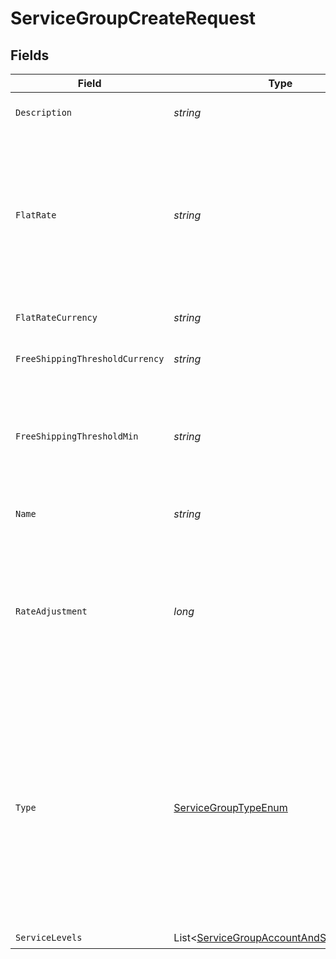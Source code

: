 # ServiceGroupCreateRequest


## Fields

| Field                                                                                                                                                                                                                                                                                                                                                                                                                                                                                             | Type                                                                                                                                                                                                                                                                                                                                                                                                                                                                                              | Required                                                                                                                                                                                                                                                                                                                                                                                                                                                                                          | Description                                                                                                                                                                                                                                                                                                                                                                                                                                                                                       | Example                                                                                                                                                                                                                                                                                                                                                                                                                                                                                           |
| ------------------------------------------------------------------------------------------------------------------------------------------------------------------------------------------------------------------------------------------------------------------------------------------------------------------------------------------------------------------------------------------------------------------------------------------------------------------------------------------------- | ------------------------------------------------------------------------------------------------------------------------------------------------------------------------------------------------------------------------------------------------------------------------------------------------------------------------------------------------------------------------------------------------------------------------------------------------------------------------------------------------- | ------------------------------------------------------------------------------------------------------------------------------------------------------------------------------------------------------------------------------------------------------------------------------------------------------------------------------------------------------------------------------------------------------------------------------------------------------------------------------------------------- | ------------------------------------------------------------------------------------------------------------------------------------------------------------------------------------------------------------------------------------------------------------------------------------------------------------------------------------------------------------------------------------------------------------------------------------------------------------------------------------------------- | ------------------------------------------------------------------------------------------------------------------------------------------------------------------------------------------------------------------------------------------------------------------------------------------------------------------------------------------------------------------------------------------------------------------------------------------------------------------------------------------------- |
| `Description`                                                                                                                                                                                                                                                                                                                                                                                                                                                                                     | *string*                                                                                                                                                                                                                                                                                                                                                                                                                                                                                          | :heavy_check_mark:                                                                                                                                                                                                                                                                                                                                                                                                                                                                                | Description for the service group                                                                                                                                                                                                                                                                                                                                                                                                                                                                 | USPS shipping options                                                                                                                                                                                                                                                                                                                                                                                                                                                                             |
| `FlatRate`                                                                                                                                                                                                                                                                                                                                                                                                                                                                                        | *string*                                                                                                                                                                                                                                                                                                                                                                                                                                                                                          | :heavy_minus_sign:                                                                                                                                                                                                                                                                                                                                                                                                                                                                                | String representation of an amount to be returned as the flat rate<br/>if 1. The service group is of type `LIVE_RATE` and no matching rates<br/>were found; or 2. The service group is of type `FLAT_RATE`. Either<br/>integers or decimals are accepted. Required unless type is<br/>`FREE_SHIPPING`                                                                                                                                                                                             | 5                                                                                                                                                                                                                                                                                                                                                                                                                                                                                                 |
| `FlatRateCurrency`                                                                                                                                                                                                                                                                                                                                                                                                                                                                                | *string*                                                                                                                                                                                                                                                                                                                                                                                                                                                                                          | :heavy_minus_sign:                                                                                                                                                                                                                                                                                                                                                                                                                                                                                | required unless type is `FREE_SHIPPING`. (ISO 4217 currency)                                                                                                                                                                                                                                                                                                                                                                                                                                      | USD                                                                                                                                                                                                                                                                                                                                                                                                                                                                                               |
| `FreeShippingThresholdCurrency`                                                                                                                                                                                                                                                                                                                                                                                                                                                                   | *string*                                                                                                                                                                                                                                                                                                                                                                                                                                                                                          | :heavy_minus_sign:                                                                                                                                                                                                                                                                                                                                                                                                                                                                                | optional unless type is `FREE_SHIPPING`. (ISO 4217 currency)                                                                                                                                                                                                                                                                                                                                                                                                                                      | USD                                                                                                                                                                                                                                                                                                                                                                                                                                                                                               |
| `FreeShippingThresholdMin`                                                                                                                                                                                                                                                                                                                                                                                                                                                                        | *string*                                                                                                                                                                                                                                                                                                                                                                                                                                                                                          | :heavy_minus_sign:                                                                                                                                                                                                                                                                                                                                                                                                                                                                                | For service groups of type `FREE_SHIPPING`, this field must be required to configure the minimum cart total (total cost of items in the cart) for this service group to be returned for rates at checkout. Optional unless type is `FREE_SHIPPING`                                                                                                                                                                                                                                                | 5                                                                                                                                                                                                                                                                                                                                                                                                                                                                                                 |
| `Name`                                                                                                                                                                                                                                                                                                                                                                                                                                                                                            | *string*                                                                                                                                                                                                                                                                                                                                                                                                                                                                                          | :heavy_check_mark:                                                                                                                                                                                                                                                                                                                                                                                                                                                                                | Name for the service group that will be shown to customers in the response                                                                                                                                                                                                                                                                                                                                                                                                                        | USPS Shipping                                                                                                                                                                                                                                                                                                                                                                                                                                                                                     |
| `RateAdjustment`                                                                                                                                                                                                                                                                                                                                                                                                                                                                                  | *long*                                                                                                                                                                                                                                                                                                                                                                                                                                                                                            | :heavy_minus_sign:                                                                                                                                                                                                                                                                                                                                                                                                                                                                                | The amount in percent (%) that the service group's returned rate should be adjusted. For example, if this field is set to 5 and the matched rate price is $5.00, the returned value of the service group will be $5.25. Negative integers are also accepted and will discount the rate price by the defined percentage amount.                                                                                                                                                                    | 15                                                                                                                                                                                                                                                                                                                                                                                                                                                                                                |
| `Type`                                                                                                                                                                                                                                                                                                                                                                                                                                                                                            | [ServiceGroupTypeEnum](../../Models/Components/ServiceGroupTypeEnum.md)                                                                                                                                                                                                                                                                                                                                                                                                                           | :heavy_check_mark:                                                                                                                                                                                                                                                                                                                                                                                                                                                                                | The type of the service group.<br> `LIVE_RATE` - Shippo will make a rating request and return real-time rates for the shipping group, only falling back to the specified flat rate amount if no rates match a service level in the service group.<br> `FLAT_RATE` - Returns a shipping option with the specified flat rate amount.<br> `FREE_SHIPPING` - Returns a shipping option with a price of $0 only if the total cost of items exceeds the amount defined by `free_shipping_threshold_min` | FLAT_RATE                                                                                                                                                                                                                                                                                                                                                                                                                                                                                         |
| `ServiceLevels`                                                                                                                                                                                                                                                                                                                                                                                                                                                                                   | List<[ServiceGroupAccountAndServiceLevel](../../Models/Components/ServiceGroupAccountAndServiceLevel.md)>                                                                                                                                                                                                                                                                                                                                                                                         | :heavy_check_mark:                                                                                                                                                                                                                                                                                                                                                                                                                                                                                | N/A                                                                                                                                                                                                                                                                                                                                                                                                                                                                                               |                                                                                                                                                                                                                                                                                                                                                                                                                                                                                                   |
